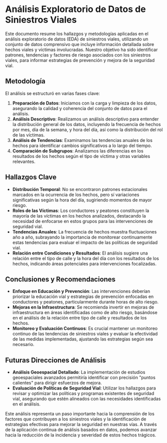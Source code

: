 # Análisis Exploratorio de Datos de Siniestros Viales

Este documento resume los hallazgos y metodologías aplicadas en el análisis exploratorio de datos (EDA) de siniestros viales, utilizando un conjunto de datos comprensivo que incluye información detallada sobre hechos viales y víctimas involucradas. Nuestro objetivo ha sido identificar patrones, tendencias y factores de riesgo asociados con los siniestros viales, para informar estrategias de prevención y mejora de la seguridad vial.

## Metodología

El análisis se estructuró en varias fases clave:

1. **Preparación de Datos**: Iniciamos con la carga y limpieza de los datos, asegurando la calidad y coherencia del conjunto de datos para el análisis.
2. **Análisis Descriptivo**: Realizamos un análisis descriptivo para entender la distribución general de los datos, incluyendo la frecuencia de hechos por mes, día de la semana, y hora del día, así como la distribución del rol de las víctimas.
3. **Análisis de Tendencias**: Examinamos las tendencias anuales de los hechos para identificar cambios significativos a lo largo del tiempo.
4. **Comparación de Subgrupos**: Analizamos las diferencias en los resultados de los hechos según el tipo de víctima y otras variables relevantes.

## Hallazgos Clave

- **Distribución Temporal**: No se encontraron patrones estacionales marcados en la ocurrencia de los hechos, pero sí variaciones significativas según la hora del día, sugiriendo momentos de mayor riesgo.
- **Roles de las Víctimas**: Los conductores y peatones constituyen la mayoría de las víctimas en los hechos analizados, destacando la necesidad de enfocarse en estos grupos para las intervenciones de seguridad vial.
- **Tendencias Anuales**: La frecuencia de hechos muestra fluctuaciones año a año, subrayando la importancia de monitorear continuamente estas tendencias para evaluar el impacto de las políticas de seguridad vial.
- **Relación entre Condiciones y Resultados**: El análisis sugiere una relación entre el tipo de calle y la hora del día con los resultados de los hechos, indicando áreas potenciales para intervenciones focalizadas.

## Conclusiones y Recomendaciones

- **Enfoque en Educación y Prevención**: Las intervenciones deberían priorizar la educación vial y estrategias de prevención enfocadas en conductores y peatones, particularmente durante horas de alto riesgo.
- **Mejoras en la Infraestructura**: Se recomienda invertir en mejoras de infraestructura en áreas identificadas como de alto riesgo, basándose en el análisis de la relación entre tipo de calle y resultados de los hechos.
- **Monitoreo y Evaluación Continuos**: Es crucial mantener un monitoreo continuo de las tendencias de siniestros viales y evaluar la efectividad de las medidas implementadas, ajustando las estrategias según sea necesario.

## Futuras Direcciones de Análisis

- **Análisis Geoespacial Detallado**: La implementación de estudios geoespaciales avanzados permitiría identificar con precisión "puntos calientes" para dirigir esfuerzos de mejora.
- **Evaluación de Políticas de Seguridad Vial**: Utilizar los hallazgos para revisar y optimizar las políticas y programas existentes de seguridad vial, asegurando que estén alineados con las necesidades identificadas en el análisis.

Este análisis representa un paso importante hacia la comprensión de los factores que contribuyen a los siniestros viales y la identificación de estrategias efectivas para mejorar la seguridad en nuestras vías. A través de la aplicación continua de análisis basados en datos, podemos avanzar hacia la reducción de la incidencia y severidad de estos hechos trágicos.

